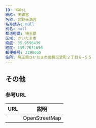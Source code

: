 ```yaml
---
ID: HGOsL
総称: 天満宮
名称: 北野天満宮
名称読み: null
別名: null
都道府県: 埼玉県
区域: さいたま市
緯度: 35.9596439
経度: 139.7031656
郵便番号: 3390065
住所: 埼玉県さいたま市岩槻区宮町２丁目６−５５
---
```


## その他

### 参考URL

| URL | 説明          |
| --- | ------------- |
|     | OpenStreetMap |
